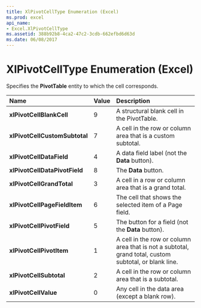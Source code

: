 ```yaml
---
title: XlPivotCellType Enumeration (Excel)
ms.prod: excel
api_name:
- Excel.XlPivotCellType
ms.assetid: 388b92b8-4ca2-47c2-3cdb-662efbd6d63d
ms.date: 06/08/2017
---
```



# XlPivotCellType Enumeration (Excel)

Specifies the  **PivotTable** entity to which the cell corresponds.



|Name|Value|Description|
|:-----|:-----|:-----|
| **xlPivotCellBlankCell**|9|A structural blank cell in the PivotTable.|
| **xlPivotCellCustomSubtotal**|7|A cell in the row or column area that is a custom subtotal.|
| **xlPivotCellDataField**|4|A data field label (not the  **Data** button).|
| **xlPivotCellDataPivotField**|8|The  **Data** button.|
| **xlPivotCellGrandTotal**|3|A cell in a row or column area that is a grand total.|
| **xlPivotCellPageFieldItem**|6|The cell that shows the selected item of a Page field.|
| **xlPivotCellPivotField**|5|The button for a field (not the  **Data** button).|
| **xlPivotCellPivotItem**|1|A cell in the row or column area that is not a subtotal, grand total, custom subtotal, or blank line.|
| **xlPivotCellSubtotal**|2|A cell in the row or column area that is a subtotal.|
| **xlPivotCellValue**|0|Any cell in the data area (except a blank row).|

